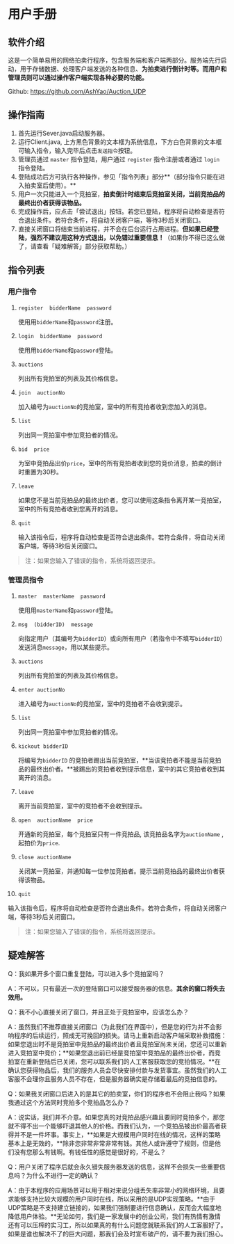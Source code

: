 # 用户手册

## 软件介绍

这是一个简单易用的网络拍卖行程序，包含服务端和客户端两部分。服务端先行启动，用于存储数据、处理客户端发送的各种信息、**为拍卖进行倒计时等。**而**用户和管理员则可以通过操作客户端实现各种必要的功能。**

Github: https://github.com/AshYao/Auction_UDP

## 操作指南

1. 首先运行Sever.java启动服务器。
2. 运行Client.java, 上方黑色背景的文本框为系统信息，下方白色背景的文本框可输入指令，输入完毕后点击`发送指令`按钮。
3. 管理员通过 `master` 指令登陆，用户通过 `register` 指令注册或者通过 `login` 指令登陆。
4. 登陆成功后方可执行各种操作，参见「指令列表」部分**（部分指令只能在进入拍卖室后使用）。**
5. 用户一次只能进入一个竞拍室，**拍卖倒计时结束后竞拍室关闭，当前竞拍品的最终出价者获得该物品。**
6. 完成操作后，应点击「尝试退出」按钮。若您已登陆，程序将自动检查是否符合退出条件。若符合条件，将自动关闭客户端，等待3秒后关闭窗口。
7. 直接关闭窗口将结束当前进程，并不会在后台运行占用进程。**但如果已经登陆，强烈不建议用这种方式退出，以免错过重要信息！**（如果你不得已这么做了，请查看「疑难解答」部分获取帮助。）

## 指令列表

### 用户指令

1. `register  bidderName  password`

   使用用`bidderName`和`password`注册。

2. `login  bidderName  password`

   使用用`bidderName`和`password`登陆。

3. `auctions`

   列出所有竞拍室的列表及其价格信息。 

4. `join  auctionNo`

   加入编号为`auctionNo`的竞拍室，室中的所有竞拍者收到您加入的消息。 

5. `list`

   列出同一竞拍室中参加竞拍者的情况。

6. `bid  price`

   为室中竞拍品出价`price`，室中的所有竞拍者收到您的竞价消息，拍卖的倒计时重置为30秒。

7. `leave` 

   如果您不是当前竞拍品的最终出价者，您可以使用这条指令离开某一竞拍室，室中的所有竞拍者收到您离开的消息。

8. `quit`

   输入该指令后，程序将自动检查是否符合退出条件。若符合条件，将自动关闭客户端，等待3秒后关闭窗口。

> 注：如果您输入了错误的指令，系统将返回提示。

### 管理员指令

1. `master  masterName  password`

   使用用`masterName`和`password`登陆。
2. `msg  (bidderID)  message`

   向指定用户（其编号为`bidderID`）或向所有用户（若指令中不填写`bidderID`）发送消息`message`，用以某些提示。 
3. `auctions`

   列出所有竞拍室的列表及其价格信息。 
4. `enter auctionNo`

   进入编号为`auctionNo`的竞拍室，室中的竞拍者不会收到提示。
5. `list` 

   列出同一竞拍室中参加竞拍者的情况。
6. `kickout bidderID` 

   将编号为`bidderID` 的竞拍者踢出当前竞拍室，**当该竞拍者不能是当前竞拍品的最终出价者。**被踢出的竞拍者收到提示信息，室中的其它竞拍者收到其离开的消息。
7. `leave` 

   离开当前竞拍室，室中的竞拍者不会收到提示。
8. `open  auctionName  price`

   开通新的竞拍室，每个竞拍室只有一件竞拍品, 该竞拍品名字为`auctionName`  , 起拍价为`price`.
9. `close auctionName`

   关闭某一竞拍室，并通知每一位参加竞拍者。提示当前竞拍品的最终出价者获得该物品。
10. `quit`

   输入该指令后，程序将自动检查是否符合退出条件。若符合条件，将自动关闭客户端，等待3秒后关闭窗口。

> 注：如果您输入了错误的指令，系统将返回提示。

## 疑难解答

Q：我如果开多个窗口重复登陆，可以进入多个竞拍室吗？

A：不可以，只有最近一次的登陆窗口可以接受服务器的信息。**其余的窗口将失去效用。**



Q：我不小心直接关闭了窗口，并且正处于竞拍室中，应该怎么办？

A：虽然我们不推荐直接关闭窗口（为此我们在界面中），但是您的行为并不会影响程序的后续运行，照成无可挽回的损失。请马上重新启动客户端采取补救措施：如果您退出时不是竞拍室中竞拍品的最终出价者且竞拍室尚未关闭，您还可以重新进入竞拍室中竞价；**如果您退出前已经是竞拍室中竞拍品的最终出价者，而竞拍室在重新登陆后已关闭，您可以联系我们的人工客服获取您的竞拍情况。**在确认您获得物品后，我们的服务人员会尽快安排付款与发货事宜。虽然我们的人工客服不会理你且服务人员不存在，但是服务器确实是存储着最后的竞拍信息的。



Q：如果我关闭窗口后进入的是其它的拍卖室，你们的程序也不会阻止我吗？如果我通过这个方法同时竞拍多个竞拍品怎么办？

A：说实话，我们并不介意。如果您真的对竞拍品感兴趣且要同时竞拍多个，那您就不得不出一个能够吓退其他人的价格。而我们认为，一个竞拍品被出价最高者获得并不是一件坏事。事实上，**如果是大规模用户同时在线的情况，这样的策略基本上是无效的，**除非您非常非常非常有钱。其他人或许遵守了规则，但是他们没有您那么有钱啊。有钱任性的感觉是很好的，不是么？



Q：用户关闭了程序后就会永久错失服务器发送的信息，这样不会损失一些重要信息吗？为什么不进行一定的确认？

A：由于本程序的应用场景可以用于相对来说分组丢失率非常小的网络环境，且要求能够支持比较大规模的用户同时在线，所以采用的是UDP实现策略。**由于UDP策略是不支持建立链接的，如果我们强制要进行信息确认，反而会大幅度地降低用户体验。**无论如何，我们是一家发展中的创业公司，我们有热情有激情还有可以压榨的实习工，所以如果真的有什么问题您就联系我们的人工客服好了。如果是谁也解决不了的巨大问题，那我们会及时宣布破产的，请不要为我们担心。